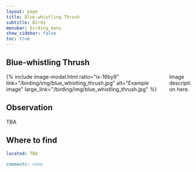 ```yaml
---
layout: page
title: Blue-whistling Thrush
subtitle: Birds
menubar: birding_menu
show_sidebar: false
toc: true
---
```


## Blue-whistling Thrush

<div class="columns">
<div class="column is-6">
{% include image-modal.html ratio="is-16by9" link="/birding/img/blue_whistling_thrush.jpg" alt="Example image" large_link="/birding/img/blue_whistling_thrush.jpg" %}
</div>
<div class="column is-6">
Image description here.
</div>
</div>

## Observation
TBA

## Where to find
```yaml
located: TBA
```

```markdown
comments: none
```
